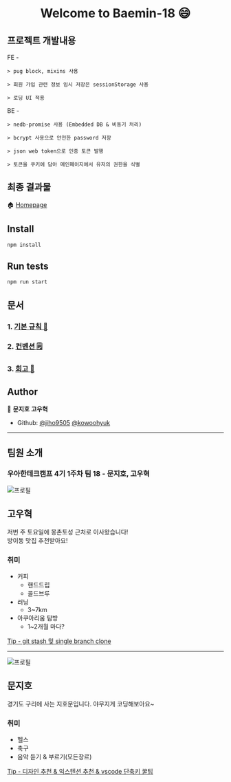 <h1 align="center">Welcome to Baemin-18 😄</h1>

## 프로젝트 개발내용

FE -

    > pug block, mixins 사용

    > 회원 가입 관련 정보 임시 저장은 sessionStorage 사용

    > 로딩 UI 적용
  
BE - 

    > nedb-promise 사용 (Embedded DB & 비동기 처리)

    > bcrypt 사용으로 안전한 password 저장

    > json web token으로 인증 토큰 발행

    > 토큰을 쿠키에 담아 메인페이지에서 유저의 권한을 식별

## 최종 결과물
🏠 [Homepage](https://woowa-1-baemin-18.herokuapp.com/)  

## Install

```sh
npm install
```

## Run tests

```sh
npm run start
```

## 문서
### 1. [기본 규칙 📏](https://github.com/woowa-techcamp-2021/baemin-18/wiki/Rule)
### 2. [컨벤션 🗒️](https://github.com/woowa-techcamp-2021/baemin-18/wiki/%EC%BB%A8%EB%B2%A4%EC%85%98)
### 3. [회고 📖](https://github.com/woowa-techcamp-2021/baemin-18/wiki/%ED%9A%8C%EA%B3%A0)

## Author

👤 **문지호** **고우혁**

* Github: [@jiho9505](https://github.com/jiho9505) [@kowoohyuk](https://github.com/kowoohyuk)


---

## 팀원 소개

### 우아한테크캠프 4기 1주차 팀 18 - 문지호, 고우혁

![프로필](https://user-images.githubusercontent.com/45394360/124929654-a4f2cd00-e03b-11eb-935d-895fdc193c68.jpg)
## 고우혁
저번 주 토요일에 몽촌토성 근처로 이사왔습니다!  
방이동 맛집 추천받아요!
### 취미
- 커피
  - 핸드드립
  - 콜드브루
- 러닝
  - 3~7km
- 아쿠아리움 탐방
  - 1~2개월 마다?
  
[Tip - git stash 및 single branch clone](https://github.com/woowa-techcamp-2021/baemin-18/wiki/Tips)

---
![프로필](https://user-images.githubusercontent.com/50862052/124464868-ab7d0c80-ddcf-11eb-955b-f661c5afe1bc.jpeg)
## 문지호
경기도 구리에 사는 지호문입니다.
야무지게 코딩해보아요~

### 취미 
- 헬스
- 축구
- 음악 듣기 & 부르기(모든장르)

[Tip - 디자인 추천 & 익스텐션 추천 & vscode 단축키 꿀팁](https://github.com/woowa-techcamp-2021/baemin-18/wiki/Tips)  